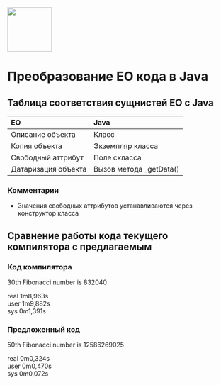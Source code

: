 <img src="https://www.yegor256.com/images/books/elegant-objects/cactus.svg" height="100px" />

# Преобразование EO кода в Jаva

## Таблица соответствия сущнистей EO с Java

| EO | Java |
|:---|:-----|
| Описание объекта | Класс |
| Копия объекта | Экземпляр класса |
| Свободный аттрибут | Поле скласса |
| Датаризация объекта | Вызов метода _getData() |

### Комментарии
 * Значения свободных аттрибутов устанавливаются через конструктор класса

## Сравнение работы кода текущего компилятора с предлагаемым

### Код компилятора
30th Fibonacci number is 832040

real    1m8,963s<br>
user    1m9,882s<br>
sys     0m1,391s<br>

### Предложенный код
50th Fibonacci number is 12586269025


real    0m0,324s<br>
user    0m0,470s<br>
sys     0m0,072s<br>



